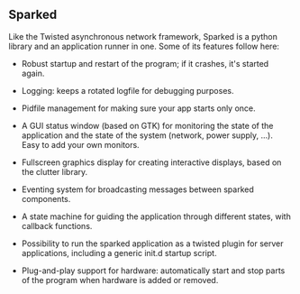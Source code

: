 Sparked
-------

Like the Twisted asynchronous network framework, Sparked is a python
library and an application runner in one. Some of its features follow
here:

 * Robust startup and restart of the program; if it crashes, it's
   started again.

 * Logging: keeps a rotated logfile for debugging purposes.

 * Pidfile management for making sure your app starts only once.

 * A GUI status window (based on GTK) for monitoring the state of the
   application and the state of the system (network, power supply,
   ...). Easy to add your own monitors.

 * Fullscreen graphics display for creating interactive displays,
   based on the clutter library.

 * Eventing system for broadcasting messages between sparked
   components.

 * A state machine for guiding the application through different
   states, with callback functions.

 * Possibility to run the sparked application as a twisted plugin for
   server applications, including a generic init.d startup script.

 * Plug-and-play support for hardware: automatically start and stop
   parts of the program when hardware is added or removed.

